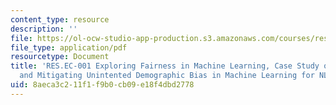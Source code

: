 ```yaml
---
content_type: resource
description: ''
file: https://ol-ocw-studio-app-production.s3.amazonaws.com/courses/res-ec-001-exploring-fairness-in-machine-learning-for-international-development-spring-2020/8aeca3c211f1f9b0cb09e18f4dbd2778_MITRES_EC001S19_video9.pdf
file_type: application/pdf
resourcetype: Document
title: 'RES.EC-001 Exploring Fairness in Machine Learning, Case Study on NLP: Identifiying
  and Mitigating Unintented Demographic Bias in Machine Learning for NLP'
uid: 8aeca3c2-11f1-f9b0-cb09-e18f4dbd2778
---
```

